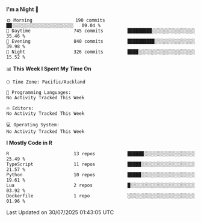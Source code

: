 <!--START_SECTION:waka-->
**I'm a Night 🦉** 

```text
🌞 Morning                190 commits         ██░░░░░░░░░░░░░░░░░░░░░░░   09.04 % 
🌆 Daytime                745 commits         █████████░░░░░░░░░░░░░░░░   35.46 % 
🌃 Evening                840 commits         ██████████░░░░░░░░░░░░░░░   39.98 % 
🌙 Night                  326 commits         ████░░░░░░░░░░░░░░░░░░░░░   15.52 % 
```


📊 **This Week I Spent My Time On** 

```text
🕑︎ Time Zone: Pacific/Auckland

💬 Programming Languages: 
No Activity Tracked This Week

🔥 Editors: 
No Activity Tracked This Week

💻 Operating System: 
No Activity Tracked This Week
```

**I Mostly Code in R** 

```text
R                        13 repos            ██████░░░░░░░░░░░░░░░░░░░   25.49 % 
TypeScript               11 repos            █████░░░░░░░░░░░░░░░░░░░░   21.57 % 
Python                   10 repos            █████░░░░░░░░░░░░░░░░░░░░   19.61 % 
Lua                      2 repos             █░░░░░░░░░░░░░░░░░░░░░░░░   03.92 % 
Dockerfile               1 repo              ░░░░░░░░░░░░░░░░░░░░░░░░░   01.96 % 
```




 Last Updated on 30/07/2025 01:43:05 UTC
<!--END_SECTION:waka-->
